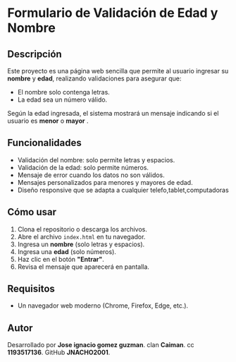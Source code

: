 #  Formulario de Validación de Edad y Nombre

## Descripción
Este proyecto es una página web sencilla que permite al usuario ingresar su **nombre** y **edad**, realizando validaciones para asegurar que:
- El nombre solo contenga letras.
- La edad sea un número válido.

Según la edad ingresada, el sistema mostrará un mensaje indicando si el usuario es **menor** o **mayor**  .



## Funcionalidades 
- Validación del nombre: solo permite letras y espacios.
- Validación de la edad: solo permite números.
- Mensaje de error cuando los datos no son válidos.
- Mensajes personalizados para menores y mayores de edad.
- Diseño responsive que se adapta a cualquier telefo,tablet,computadoras 


## Cómo usar 
1. Clona el repositorio o descarga los archivos.
2. Abre el archivo `index.html` en tu navegador.
3. Ingresa un **nombre** (solo letras y espacios).
4. Ingresa una **edad** (solo números).
5. Haz clic en el botón **"Entrar"**.
6. Revisa el mensaje que aparecerá en pantalla.



## Requisitos 
- Un navegador web moderno (Chrome, Firefox, Edge, etc.).





## Autor 
Desarrollado por **Jose ignacio gomez guzman**.
clan **Caiman**.
cc **1193517136**.
GitHub **JNACHO2001**.

